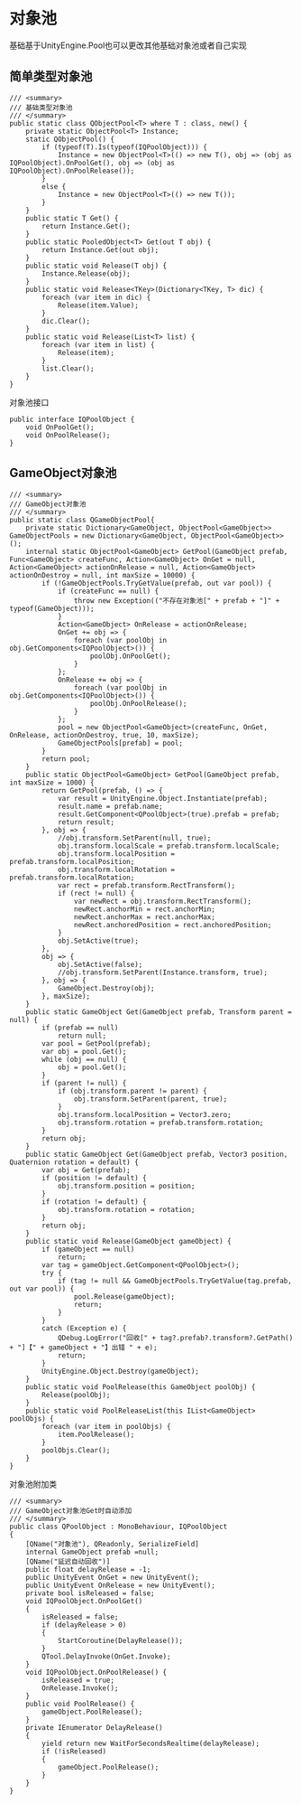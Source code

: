 # 对象池

基础基于UnityEngine.Pool也可以更改其他基础对象池或者自己实现 

## 简单类型对象池

    /// <summary>
    /// 基础类型对象池
    /// </summary>
    public static class QObjectPool<T> where T : class, new() {
        private static ObjectPool<T> Instance;
        static QObjectPool() {
            if (typeof(T).Is(typeof(IQPoolObject))) {
                Instance = new ObjectPool<T>(() => new T(), obj => (obj as IQPoolObject).OnPoolGet(), obj => (obj as IQPoolObject).OnPoolRelease());
            }
            else {
                Instance = new ObjectPool<T>(() => new T());
            }
        }
        public static T Get() {
            return Instance.Get();
        }
        public static PooledObject<T> Get(out T obj) {
            return Instance.Get(out obj);
        }
        public static void Release(T obj) {
            Instance.Release(obj);
        }
        public static void Release<TKey>(Dictionary<TKey, T> dic) {
            foreach (var item in dic) {
                Release(item.Value);
            }
            dic.Clear();
        }
        public static void Release(List<T> list) {
            foreach (var item in list) {
                Release(item);
            }
            list.Clear();
        }
    }

对象池接口

    public interface IQPoolObject {
        void OnPoolGet();
        void OnPoolRelease();
    }

## GameObject对象池

    /// <summary>
    /// GameObject对象池
    /// </summary>
    public static class QGameObjectPool{
        private static Dictionary<GameObject, ObjectPool<GameObject>> GameObjectPools = new Dictionary<GameObject, ObjectPool<GameObject>>();
        internal static ObjectPool<GameObject> GetPool(GameObject prefab, Func<GameObject> createFunc, Action<GameObject> OnGet = null, Action<GameObject> actionOnRelease = null, Action<GameObject> actionOnDestroy = null, int maxSize = 10000) {
            if (!GameObjectPools.TryGetValue(prefab, out var pool)) {
                if (createFunc == null) {
                    throw new Exception(("不存在对象池[" + prefab + "]" + typeof(GameObject)));
                }
                Action<GameObject> OnRelease = actionOnRelease;
                OnGet += obj => {
                    foreach (var poolObj in obj.GetComponents<IQPoolObject>()) {
                        poolObj.OnPoolGet();
                    }
                };
                OnRelease += obj => {
                    foreach (var poolObj in obj.GetComponents<IQPoolObject>()) {
                        poolObj.OnPoolRelease();
                    }
                };
                pool = new ObjectPool<GameObject>(createFunc, OnGet, OnRelease, actionOnDestroy, true, 10, maxSize);
                GameObjectPools[prefab] = pool;
            }
            return pool;
        }
        public static ObjectPool<GameObject> GetPool(GameObject prefab, int maxSize = 1000) {
            return GetPool(prefab, () => {
                var result = UnityEngine.Object.Instantiate(prefab);
                result.name = prefab.name;
                result.GetComponent<QPoolObject>(true).prefab = prefab;
                return result;
            }, obj => {
                //obj.transform.SetParent(null, true);
                obj.transform.localScale = prefab.transform.localScale;
                obj.transform.localPosition = prefab.transform.localPosition;
                obj.transform.localRotation = prefab.transform.localRotation;
                var rect = prefab.transform.RectTransform();
                if (rect != null) {
                    var newRect = obj.transform.RectTransform();
                    newRect.anchorMin = rect.anchorMin;
                    newRect.anchorMax = rect.anchorMax;
                    newRect.anchoredPosition = rect.anchoredPosition;
                }
                obj.SetActive(true);
            },
            obj => {
                obj.SetActive(false);
                //obj.transform.SetParent(Instance.transform, true);
            }, obj => {
                GameObject.Destroy(obj);
            }, maxSize);
        }
        public static GameObject Get(GameObject prefab, Transform parent = null) {
            if (prefab == null)
                return null;
            var pool = GetPool(prefab);
            var obj = pool.Get();
            while (obj == null) {
                obj = pool.Get();
            }
            if (parent != null) {
                if (obj.transform.parent != parent) {
                    obj.transform.SetParent(parent, true);
                }
                obj.transform.localPosition = Vector3.zero;
                obj.transform.rotation = prefab.transform.rotation;
            }
            return obj;
        }
        public static GameObject Get(GameObject prefab, Vector3 position, Quaternion rotation = default) {
            var obj = Get(prefab);
            if (position != default) {
                obj.transform.position = position;
            }
            if (rotation != default) {
                obj.transform.rotation = rotation;
            }
            return obj;
        }
        public static void Release(GameObject gameObject) {
            if (gameObject == null)
                return;
            var tag = gameObject.GetComponent<QPoolObject>();
            try {
                if (tag != null && GameObjectPools.TryGetValue(tag.prefab, out var pool)) {
                    pool.Release(gameObject);
                    return;
                }
            }
            catch (Exception e) {
                QDebug.LogError("回收[" + tag?.prefab?.transform?.GetPath() + "]【" + gameObject + "】出错 " + e);
                return;
            }
            UnityEngine.Object.Destroy(gameObject);
        }
        public static void PoolRelease(this GameObject poolObj) {
            Release(poolObj);
        }
        public static void PoolReleaseList(this IList<GameObject> poolObjs) {
            foreach (var item in poolObjs) {
                item.PoolRelease();
            }
            poolObjs.Clear();
        }
    }

对象池附加类

	/// <summary>
	/// GameObject对象池Get时自动添加 
	/// </summary>
	public class QPoolObject : MonoBehaviour, IQPoolObject
	{
		[QName("对象池"), QReadonly, SerializeField]
		internal GameObject prefab =null;
		[QName("延迟自动回收")]
		public float delayRelease = -1; 
		public UnityEvent OnGet = new UnityEvent();
		public UnityEvent OnRelease = new UnityEvent();
		private bool isReleased = false;
		void IQPoolObject.OnPoolGet()
		{
			isReleased = false;
			if (delayRelease > 0)
			{
				StartCoroutine(DelayRelease());
			}
			QTool.DelayInvoke(OnGet.Invoke);
		}
		void IQPoolObject.OnPoolRelease() {
			isReleased = true;
			OnRelease.Invoke();
		}
		public void PoolRelease() {
			gameObject.PoolRelease();
		}
		private IEnumerator DelayRelease()
		{
			yield return new WaitForSecondsRealtime(delayRelease);
			if (!isReleased)
			{
				gameObject.PoolRelease();
			}
		}
	}